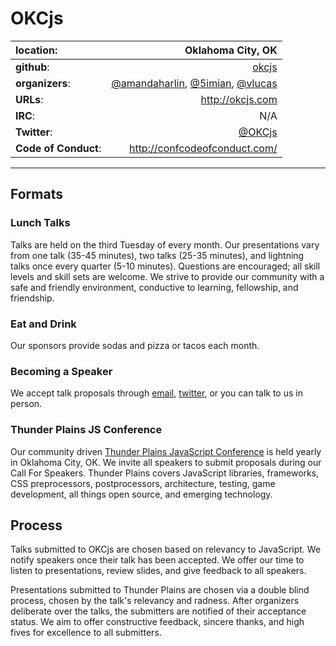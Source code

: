 # OKCjs


| **location**:         | Oklahoma City, OK                           |
|:----------------------|---------------------------------------:|
| **github**:           | [okcjs](https://github.com/okcjs)                                |
| **organizers**:       | [@amandaharlin](https://github.com/amandaharlin), [@5imian](https://github.com/JesseHarlin), [@vlucas](https://github.com/vlucas) |
| **URLs**:             | http://okcjs.com         |
| **IRC**:              | N/A                                    |
| **Twitter**:          | [@OKCjs](https://twitter.com/OKCjs)                   |
| **Code of Conduct**:  | http://confcodeofconduct.com/                   |



---------------------------

## Formats

### Lunch Talks

Talks are held on the third Tuesday of every month. Our presentations vary from one talk (35-45 minutes), two talks (25-35 minutes), and lightning talks once every quarter (5-10 minutes).
Questions are encouraged; all skill levels and skill sets are welcome.
We strive to provide our community with a safe and friendly environment, conductive to learning, fellowship, and friendship.

### Eat and Drink

Our sponsors provide sodas and pizza or tacos each month.

### Becoming a Speaker

We accept talk proposals through [email](mailto:oklahomacityjavascript@gmail.com), [twitter](https://twitter.com/okcjs), or you can talk to us in person.

### Thunder Plains JS Conference

Our community driven [Thunder Plains JavaScript Conference](http://thunderplainsconf.com) is held yearly in Oklahoma City, OK.
We invite all speakers to submit proposals during our Call For Speakers.
Thunder Plains covers JavaScript libraries, frameworks, CSS preprocessors, postprocessors, architecture, testing, game development,
all things open source, and emerging technology.

## Process

Talks submitted to OKCjs are chosen based on relevancy to JavaScript.
We notify speakers once their talk has been accepted.
We offer our time to listen to presentations, review slides, and give feedback to all speakers.

Presentations submitted to Thunder Plains are chosen via a double blind process, chosen by the talk's relevancy and radness.
After organizers deliberate over the talks, the submitters are notified of their acceptance status.
We aim to offer constructive feedback, sincere thanks, and high fives for excellence to all submitters.
